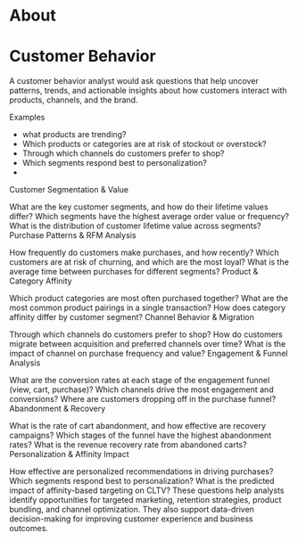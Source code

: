 # About


# Customer Behavior
A customer behavior analyst would ask questions that help uncover patterns, trends, and actionable insights about how customers interact with products, channels, and the brand.

Examples

- what products are trending?
- Which products or categories are at risk of stockout or overstock?
- Through which channels do customers prefer to shop?
- Which segments respond best to personalization?
- 



Customer Segmentation & Value

What are the key customer segments, and how do their lifetime values differ?
Which segments have the highest average order value or frequency?
What is the distribution of customer lifetime value across segments?
Purchase Patterns & RFM Analysis

How frequently do customers make purchases, and how recently?
Which customers are at risk of churning, and which are the most loyal?
What is the average time between purchases for different segments?
Product & Category Affinity

Which product categories are most often purchased together?
What are the most common product pairings in a single transaction?
How does category affinity differ by customer segment?
Channel Behavior & Migration

Through which channels do customers prefer to shop?
How do customers migrate between acquisition and preferred channels over time?
What is the impact of channel on purchase frequency and value?
Engagement & Funnel Analysis

What are the conversion rates at each stage of the engagement funnel (view, cart, purchase)?
Which channels drive the most engagement and conversions?
Where are customers dropping off in the purchase funnel?
Abandonment & Recovery

What is the rate of cart abandonment, and how effective are recovery campaigns?
Which stages of the funnel have the highest abandonment rates?
What is the revenue recovery rate from abandoned carts?
Personalization & Affinity Impact

How effective are personalized recommendations in driving purchases?
Which segments respond best to personalization?
What is the predicted impact of affinity-based targeting on CLTV?
These questions help analysts identify opportunities for targeted marketing, retention strategies, product bundling, and channel optimization. They also support data-driven decision-making for improving customer experience and business outcomes.